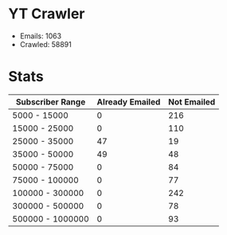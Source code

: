 # YT Crawler
- Emails: 1063
- Crawled: 58891

# Stats
| Subscriber Range  | Already Emailed | Not Emailed |
|-------|-------|-------|
| 5000 - 15000 | 0 | 216 |
| 15000 - 25000 | 0 | 110 |
| 25000 - 35000 | 47 | 19 |
| 35000 - 50000 | 49 | 48 |
| 50000 - 75000 | 0 | 84 |
| 75000 - 100000 | 0 | 77 |
| 100000 - 300000 | 0 | 242 |
| 300000 - 500000 | 0 | 78 |
| 500000 - 1000000 | 0 | 93 |
